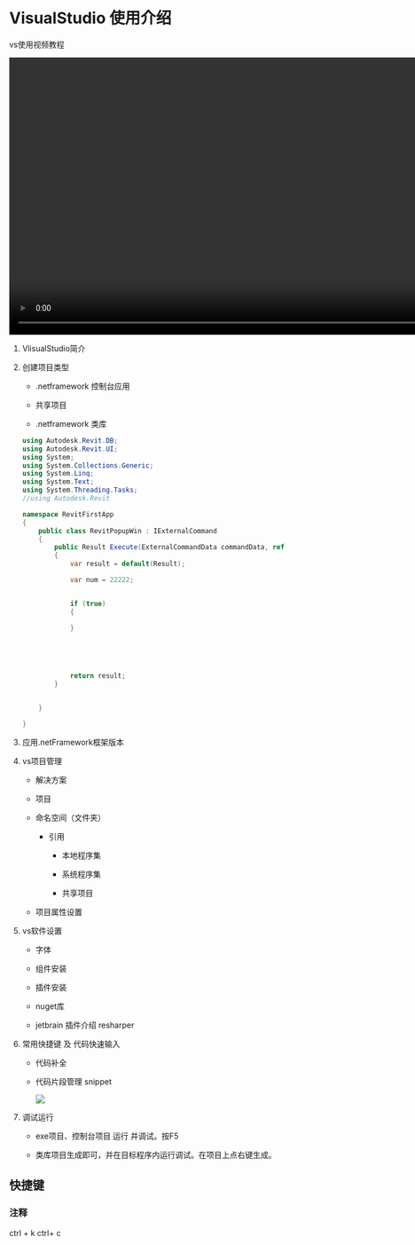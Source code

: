 # VisualStudio 使用介绍

vs使用视频教程

<video src ="https://www.bilibili.com/video/BV1H84y1H7c4/?spm_id_from=333.337.search-card.all.click&vd_source=6f050b6ca39fe1e13466b125785aa717" control width="900" height="500">
    </video>



1. VlisualStudio简介

2. 创建项目类型

   - .netframework 控制台应用

   - 共享项目

   - .netframework 类库
   
   ```c#
   using Autodesk.Revit.DB;
   using Autodesk.Revit.UI;
   using System;
   using System.Collections.Generic;
   using System.Linq;
   using System.Text;
   using System.Threading.Tasks;
   //using Autodesk.Revit
   
   namespace RevitFirstApp
   {
       public class RevitPopupWin : IExternalCommand
       {
           public Result Execute(ExternalCommandData commandData, ref string message, ElementSet elements)
           {
               var result = default(Result);
   
               var num = 22222;
   
   
               if (true)
               {
   
               }
   
               
    
   
   
               return result;
           }
   
   
       }
   
   }
   
   ```
   
   
   
3. 应用.netFramework框架版本

4. vs项目管理

   - 解决方案

   - 项目

   - 命名空间（文件夹）

     - 引用

       - 本地程序集

       - 系统程序集

       - 共享项目

   - 项目属性设置
   
5. vs软件设置

   - 字体

   - 组件安装

   - 插件安装

   - nuget库

   - jetbrain 插件介绍 resharper
   
6. 常用快捷键 及 代码快速输入

   - 代码补全

   - 代码片段管理 snippet
   
     <left>
         <img src="revit开发入门/assets/image-20231105152132743.png"
     </left>
     
     
   
7. 调试运行

   - exe项目、控制台项目 运行 并调试。按F5
   
   - 类库项目生成即可，并在目标程序内运行调试。在项目上点右键生成。

## 快捷键

### 注释   

ctrl + k   ctrl+ c  
